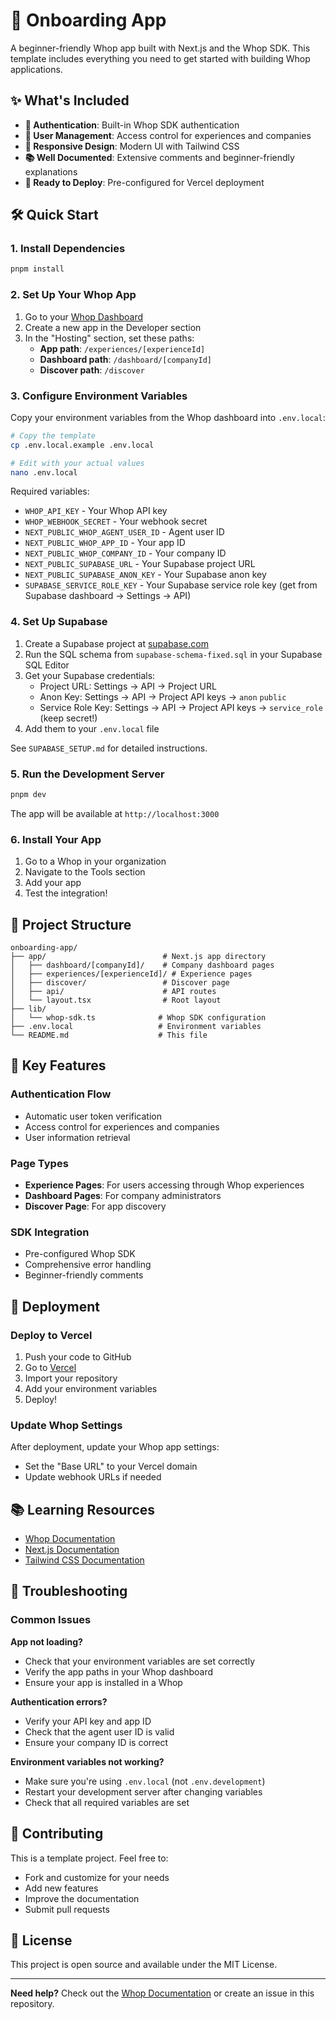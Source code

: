 # 🚀 Onboarding App

A beginner-friendly Whop app built with Next.js and the Whop SDK. This template includes everything you need to get started with building Whop applications.

## ✨ What's Included

- **🔐 Authentication**: Built-in Whop SDK authentication
- **👥 User Management**: Access control for experiences and companies
- **📱 Responsive Design**: Modern UI with Tailwind CSS
- **📚 Well Documented**: Extensive comments and beginner-friendly explanations
- **🚀 Ready to Deploy**: Pre-configured for Vercel deployment

## 🛠️ Quick Start

### 1. Install Dependencies

```bash
pnpm install
```

### 2. Set Up Your Whop App

1. Go to your [Whop Dashboard](https://whop.com/dashboard/developer/)
2. Create a new app in the Developer section
3. In the "Hosting" section, set these paths:
   - **App path**: `/experiences/[experienceId]`
   - **Dashboard path**: `/dashboard/[companyId]`
   - **Discover path**: `/discover`

### 3. Configure Environment Variables

Copy your environment variables from the Whop dashboard into `.env.local`:

```bash
# Copy the template
cp .env.local.example .env.local

# Edit with your actual values
nano .env.local
```

Required variables:
- `WHOP_API_KEY` - Your Whop API key
- `WHOP_WEBHOOK_SECRET` - Your webhook secret
- `NEXT_PUBLIC_WHOP_AGENT_USER_ID` - Agent user ID
- `NEXT_PUBLIC_WHOP_APP_ID` - Your app ID
- `NEXT_PUBLIC_WHOP_COMPANY_ID` - Your company ID
- `NEXT_PUBLIC_SUPABASE_URL` - Your Supabase project URL
- `NEXT_PUBLIC_SUPABASE_ANON_KEY` - Your Supabase anon key
- `SUPABASE_SERVICE_ROLE_KEY` - Your Supabase service role key (get from Supabase dashboard → Settings → API)

### 4. Set Up Supabase

1. Create a Supabase project at [supabase.com](https://supabase.com)
2. Run the SQL schema from `supabase-schema-fixed.sql` in your Supabase SQL Editor
3. Get your Supabase credentials:
   - Project URL: Settings → API → Project URL
   - Anon Key: Settings → API → Project API keys → `anon` `public`
   - Service Role Key: Settings → API → Project API keys → `service_role` (keep secret!)
4. Add them to your `.env.local` file

See `SUPABASE_SETUP.md` for detailed instructions.

### 5. Run the Development Server

```bash
pnpm dev
```

The app will be available at `http://localhost:3000`

### 6. Install Your App

1. Go to a Whop in your organization
2. Navigate to the Tools section
3. Add your app
4. Test the integration!

## 📁 Project Structure

```
onboarding-app/
├── app/                          # Next.js app directory
│   ├── dashboard/[companyId]/    # Company dashboard pages
│   ├── experiences/[experienceId]/ # Experience pages
│   ├── discover/                 # Discover page
│   ├── api/                      # API routes
│   └── layout.tsx                # Root layout
├── lib/
│   └── whop-sdk.ts              # Whop SDK configuration
├── .env.local                   # Environment variables
└── README.md                    # This file
```

## 🔧 Key Features

### Authentication Flow
- Automatic user token verification
- Access control for experiences and companies
- User information retrieval

### Page Types
- **Experience Pages**: For users accessing through Whop experiences
- **Dashboard Pages**: For company administrators
- **Discover Page**: For app discovery

### SDK Integration
- Pre-configured Whop SDK
- Comprehensive error handling
- Beginner-friendly comments

## 🚀 Deployment

### Deploy to Vercel

1. Push your code to GitHub
2. Go to [Vercel](https://vercel.com/new)
3. Import your repository
4. Add your environment variables
5. Deploy!

### Update Whop Settings

After deployment, update your Whop app settings:
- Set the "Base URL" to your Vercel domain
- Update webhook URLs if needed

## 📚 Learning Resources

- [Whop Documentation](https://dev.whop.com/introduction)
- [Next.js Documentation](https://nextjs.org/docs)
- [Tailwind CSS Documentation](https://tailwindcss.com/docs)

## 🐛 Troubleshooting

### Common Issues

**App not loading?**
- Check that your environment variables are set correctly
- Verify the app paths in your Whop dashboard
- Ensure your app is installed in a Whop

**Authentication errors?**
- Verify your API key and app ID
- Check that the agent user ID is valid
- Ensure your company ID is correct

**Environment variables not working?**
- Make sure you're using `.env.local` (not `.env.development`)
- Restart your development server after changing variables
- Check that all required variables are set

## 🤝 Contributing

This is a template project. Feel free to:
- Fork and customize for your needs
- Add new features
- Improve the documentation
- Submit pull requests

## 📄 License

This project is open source and available under the MIT License.

---

**Need help?** Check out the [Whop Documentation](https://dev.whop.com) or create an issue in this repository.
